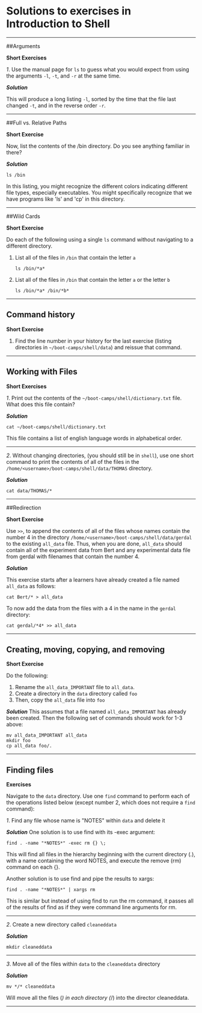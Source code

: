 # Solutions to exercises in Introduction to Shell

* * * *
##Arguments

**Short Exercises**

*1*. Use the manual page for `ls` to guess what you would expect from
using the arguments `-l`, `-t`, and `-r` at the same time.

***Solution***

This will produce a long listing `-l`, sorted by the time that the
file last changed `-t`, and in the reverse order `-r`.

* * * *
##Full vs. Relative Paths

**Short Exercise**

Now, list the contents of the /bin directory. Do you see anything
familiar in there?

***Solution***
```
ls /bin
```

In this listing, you might recognize the different colors indicating
different file types, especially executables.  You might specifically
recognize that we have programs like 'ls' and 'cp' in this directory.

* * * *
##Wild Cards

**Short Exercise**

Do each of the following using a single `ls` command without
navigating to a different directory.

1.  List all of the files in `/bin` that contain the letter `a`

    `ls /bin/*a*`

2.  List all of the files in `/bin` that contain the letter `a` or the letter `b`

    `ls /bin/*a* /bin/*b*`

* * * *
## Command history

**Short Exercise**

1. Find the line number in your history for the last exercise (listing
directories in `~/boot-camps/shell/data`) and reissue that command.


* * * *
## Working with Files

**Short Exercises**

*1*.  Print out the contents of the `~/boot-camps/shell/dictionary.txt`
    file. What does this file contain?

***Solution***

```
cat ~/boot-camps/shell/dictionary.txt
```

This file contains a list of english language words in alphabetical order.

* * * *
*2*.  Without changing directories, (you should still be in `shell`),
    use one short command to print the contents of all of the files in
    the `/home/<username>/boot-camps/shell/data/THOMAS` directory.

***Solution***

```
cat data/THOMAS/*
```

* * * *
##Redirection

**Short Exercise**

Use `>>`, to append the contents of all of the files whose names
contain the number 4 in the directory `/home/<username>/boot-camps/shell/data/gerdal` 
to the existing `all_data` file. Thus, when you are done, `all_data`
should contain all of the experiment data from Bert and any
experimental data file from gerdal with filenames that contain the
number 4.

***Solution***

This exercise starts after a learners have already created a file
named `all_data` as follows:

```
cat Bert/* > all_data
```

To now add the data from the files with a 4 in the name in the
`gerdal` directory:

```
cat gerdal/*4* >> all_data
```

* * * * 
## Creating, moving, copying, and removing

**Short Exercise**

Do the following:

1.  Rename the `all_data_IMPORTANT` file to `all_data`.
2.  Create a directory in the `data` directory called `foo`
3.  Then, copy the `all_data` file into `foo`

***Solution***
This assumes that a file named `all_data_IMPORTANT` has already been created.
Then the following set of commands should work for 1-3 above:

```
mv all_data_IMPORTANT all_data
mkdir foo
cp all_data foo/.
```

* * * * 
## Finding files

**Exercises**

Navigate to the `data` directory. Use one `find` command to perform each
of the operations listed below (except number 2, which does not
require a `find` command):

*1*.  Find any file whose name is "NOTES" within `data` and delete it 

***Solution***
One solution is to use find with its -exec argument:

```
find . -name "*NOTES*" -exec rm {} \;
```

This will find all files in the hierarchy beginning with the current
directory (.), with a name containing the word NOTES, and execute the
remove (rm) command on each {}.

Another solution is to use find and pipe the results to xargs:

```
find . -name "*NOTES*" | xargs rm
```

This is similar but instead of using find to run the rm command, it
passes all of the results of find as if they were command line
arguments for rm.

* * * *
*2*.  Create a new directory called `cleaneddata`

***Solution***

```
mkdir cleaneddata
```

* * * *
*3*.  Move all of the files within `data` to the `cleaneddata` directory

***Solution***

```
mv */* cleaneddata
```

Will move all the files (*) in each directory (*/) into the director cleaneddata.


* * * *

